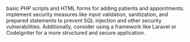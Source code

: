 basic PHP scripts and HTML forms for adding patients and appointments.
implement security measures like input validation, sanitization, and prepared statements to prevent SQL injection and other security vulnerabilities. Additionally, consider using a framework like Laravel or CodeIgniter for a more structured and secure application.
